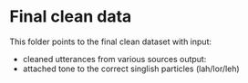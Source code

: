 # Final clean data

This folder points to the final clean dataset with 
input:
- cleaned utterances from various sources
output:
- attached tone to the correct singlish particles (lah/lor/leh)